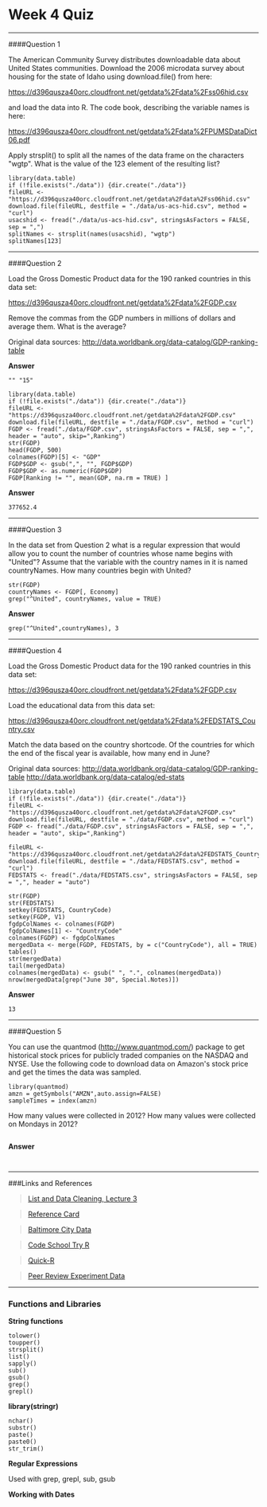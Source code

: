 Week 4 Quiz
===========

***

####Question 1

The American Community Survey distributes downloadable data about United States communities. Download the 2006 microdata survey about housing for the state of Idaho using download.file() from here: 

https://d396qusza40orc.cloudfront.net/getdata%2Fdata%2Fss06hid.csv

and load the data into R. The code book, describing the variable names is here: 

https://d396qusza40orc.cloudfront.net/getdata%2Fdata%2FPUMSDataDict06.pdf

Apply strsplit() to split all the names of the data frame on the characters "wgtp". What is the value of the 123 element of the resulting list?

```
library(data.table)
if (!file.exists("./data")) {dir.create("./data")}
fileURL <- "https://d396qusza40orc.cloudfront.net/getdata%2Fdata%2Fss06hid.csv"
download.file(fileURL, destfile = "./data/us-acs-hid.csv", method = "curl")
usacshid <- fread("./data/us-acs-hid.csv", stringsAsFactors = FALSE, sep = ",")
splitNames <- strsplit(names(usacshid), "wgtp")
splitNames[123]

```
***
####Question 2

Load the Gross Domestic Product data for the 190 ranked countries in this data set: 

https://d396qusza40orc.cloudfront.net/getdata%2Fdata%2FGDP.csv 

Remove the commas from the GDP numbers in millions of dollars and average them. What is the average? 

Original data sources: http://data.worldbank.org/data-catalog/GDP-ranking-table

**Answer**

`"" "15"`

```
library(data.table)
if (!file.exists("./data")) {dir.create("./data")}
fileURL <- "https://d396qusza40orc.cloudfront.net/getdata%2Fdata%2FGDP.csv"
download.file(fileURL, destfile = "./data/FGDP.csv", method = "curl")
FGDP <- fread("./data/FGDP.csv", stringsAsFactors = FALSE, sep = ",", header = "auto", skip=",Ranking")
str(FGDP)
head(FGDP, 500)
colnames(FGDP)[5] <- "GDP" 
FGDP$GDP <- gsub(",", "", FGDP$GDP)
FGDP$GDP <- as.numeric(FGDP$GDP)
FGDP[Ranking != "", mean(GDP, na.rm = TRUE) ]
```
**Answer**

`377652.4`

***

####Question 3

In the data set from Question 2 what is a regular expression that would allow you to count the number of countries whose name begins with "United"? Assume that the variable with the country names in it is named countryNames. How many countries begin with United?

```
str(FGDP)
countryNames <- FGDP[, Economy]
grep("^United", countryNames, value = TRUE)

```

**Answer**

`grep("^United",countryNames), 3`

***

####Question 4

Load the Gross Domestic Product data for the 190 ranked countries in this data set: 

https://d396qusza40orc.cloudfront.net/getdata%2Fdata%2FGDP.csv 

Load the educational data from this data set: 

https://d396qusza40orc.cloudfront.net/getdata%2Fdata%2FEDSTATS_Country.csv 

Match the data based on the country shortcode. Of the countries for which the end of the fiscal year is available, how many end in June? 

Original data sources: 
http://data.worldbank.org/data-catalog/GDP-ranking-table 
http://data.worldbank.org/data-catalog/ed-stats

```
library(data.table)
if (!file.exists("./data")) {dir.create("./data")}
fileURL <- "https://d396qusza40orc.cloudfront.net/getdata%2Fdata%2FGDP.csv"
download.file(fileURL, destfile = "./data/FGDP.csv", method = "curl")
FGDP <- fread("./data/FGDP.csv", stringsAsFactors = FALSE, sep = ",", header = "auto", skip=",Ranking")

fileURL <- "https://d396qusza40orc.cloudfront.net/getdata%2Fdata%2FEDSTATS_Country.csv"
download.file(fileURL, destfile = "./data/FEDSTATS.csv", method = "curl")
FEDSTATS <- fread("./data/FEDSTATS.csv", stringsAsFactors = FALSE, sep = ",", header = "auto")

str(FGDP)
str(FEDSTATS)
setkey(FEDSTATS, CountryCode)
setkey(FGDP, V1)
fgdpColNames <- colnames(FGDP)
fgdpColNames[1] <- "CountryCode"
colnames(FGDP) <- fgdpColNames
mergedData <- merge(FGDP, FEDSTATS, by = c("CountryCode"), all = TRUE)
tables()
str(mergedData)
tail(mergedData)
colnames(mergedData) <- gsub(" ", ".", colnames(mergedData))
nrow(mergedData[grep("June 30", Special.Notes)])

```

**Answer**

`13`

***

####Question 5

You can use the quantmod (http://www.quantmod.com/) package to get historical stock prices for publicly traded companies on the NASDAQ and NYSE. Use the following code to download data on Amazon's stock price and get the times the data was sampled.

```
library(quantmod)
amzn = getSymbols("AMZN",auto.assign=FALSE)
sampleTimes = index(amzn) 
```

How many values were collected in 2012? How many values were collected on Mondays in 2012?

```

```

**Answer**

` `
***
###Links and References

>[List and Data Cleaning, Lecture 3](http://www.biostat.jhsph.edu/~ajaffe/lec_winterR/Lecture%203.pdf "www.biostat.jhsph.edu Lecture 203")

>[Reference Card](http://cran.r-project.org/doc/contrib/Short-refcard.pdf "cran.r-project.org")

>[Baltimore City Data](https://data.baltimorecity.gov/Transportation/Baltimore-Fixed-Speed-Cameras/dz54-2aru)

>[Code School Try R](http://www.codeschool.com/courses/try-r)

>[Quick-R](http://statmethods.net/)

>[Peer Review Experiment Data](http://www.plosone.org/article/info:doi/10.1371/journal.pone.0026895)

***
### Functions and Libraries


**String functions**
```
tolower()
toupper()
strsplit()
list()
sapply()
sub()
gsub()
grep()
grepl()
```
**library(stringr)**
```
nchar()
substr()
paste()
paste0()
str_trim()

```
**Regular Expressions**

Used with grep, grepl, sub, gsub


**Working with Dates**



